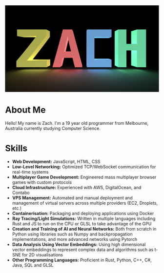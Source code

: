 ![alt](zach.png)

# About Me
Hello! My name is Zach. I'm a 19 year old programmer from Melbourne, Australia currently studying Computer Science.

# Skills
- **Web Development:** JavaScript, HTML, CSS
- **Low-Level Networking:** Optimized TCP/WebSocket communication for real-time systems
- **Multiplayer Game Development:** Engineered mass multiplayer browser games with custom protocols
- **Cloud Infrastructure:** Experienced with AWS, DigitalOcean, and Contabo
- **VPS Management:** Automated and manual deployment and management of virtual servers across multiple providers (EC2, Droplets, etc.)
- **Containerisation:** Packaging and deploying applications using Docker
- **Ray Tracing/Light Simulations:** Written in multiple languages including Rust and JS to run on the CPU or GLSL to take advantage of the GPU
- **Creation and Training of AI and Neural Networks:** Both from scratch in Python using libraries such as Numpy and backpropagation implementations, and more advanced networks using Pytorch
- **Data Analysis Using Vector Embeddings:** Using high dimensional vector embeddings to represent complex data and algorithms such as t-SNE for 2D visualisations
- **Other Programming Languages:** Proficient in Rust, Python, C++, C#, Java, SQL and GLSL